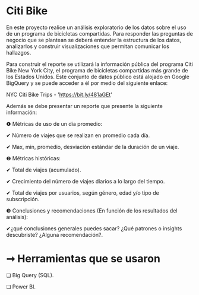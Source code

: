 # Citi Bike

En este proyecto realice un análisis exploratorio de los datos sobre el uso de un programa de bicicletas compartidas. Para responder las preguntas de negocio que se plantean se deberá entender la estructura de los datos, analizarlos y construir visualizaciones que permitan comunicar los hallazgos.

Para construir el reporte se utilizará la información pública del programa Citi Bike New York City, el programa de bicicletas compartidas más grande de los Estados Unidos. Este conjunto de datos público está alojado en Google BigQuery y se puede acceder a él por medio del siguiente enlace: 

NYC Citi Bike Trips - 'https://bit.ly/481aGEt' 

Además se debe presentar un reporte que presente la siguiente información:

❶ Métricas de uso de un día promedio: 

  ✔ Número de viajes que se realizan en promedio cada día.
  
  ✔ Max, min, promedio, desviación estándar de la duración de un viaje.

❷ Métricas históricas: 

  ✔ Total de viajes (acumulado).
  
  ✔ Crecimiento del número de viajes diarios a lo largo del tiempo.
  
  ✔ Total de viajes por usuarios, según género, edad y/o tipo de subscripción.

❸ Conclusiones y recomendaciones (En función de los resultados del análisis):

  ✔¿qué conclusiones generales puedes sacar? ¿Qué patrones o insights descubriste? ¿Alguna recomendación?.

# ➞ Herramientas que se usaron

❏ Big Query (SQL).

❏ Power BI. 


 
